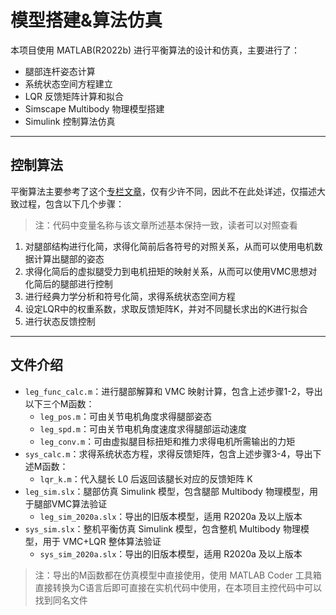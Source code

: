 # 模型搭建&算法仿真

本项目使用 MATLAB(R2022b) 进行平衡算法的设计和仿真，主要进行了：

- 腿部连杆姿态计算
- 系统状态空间方程建立
- LQR 反馈矩阵计算和拟合
- Simscape Multibody 物理模型搭建
- Simulink 控制算法仿真

---

## 控制算法

平衡算法主要参考了这个[专栏文章](https://zhuanlan.zhihu.com/p/563048952)，仅有少许不同，因此不在此处详述，仅描述大致过程，包含以下几个步骤：

> 注：代码中变量名称与该文章所述基本保持一致，读者可以对照查看

1. 对腿部结构进行化简，求得化简前后各符号的对照关系，从而可以使用电机数据计算出腿部的姿态
2. 求得化简后的虚拟腿受力到电机扭矩的映射关系，从而可以使用VMC思想对化简后的腿部进行控制
3. 进行经典力学分析和符号化简，求得系统状态空间方程
4. 设定LQR中的权重系数，求取反馈矩阵K，并对不同腿长求出的K进行拟合
5. 进行状态反馈控制

---

## 文件介绍

- `leg_func_calc.m`：进行腿部解算和 VMC 映射计算，包含上述步骤1-2，导出以下三个M函数：
	- `leg_pos.m`：可由关节电机角度求得腿部姿态
	- `leg_spd.m`：可由关节电机角度速度求得腿部运动速度
	- `leg_conv.m`：可由虚拟腿目标扭矩和推力求得电机所需输出的力矩
- `sys_calc.m`：求得系统状态方程，求得反馈矩阵，包含上述步骤3-4，导出下述M函数：
	- `lqr_k.m`：代入腿长 L0 后返回该腿长对应的反馈矩阵 K
- `leg_sim.slx`：腿部仿真 Simulink 模型，包含腿部 Multibody 物理模型，用于腿部VMC算法验证
	- `leg_sim_2020a.slx`：导出的旧版本模型，适用 R2020a 及以上版本
- `sys_sim.slx`：整机平衡仿真 Simulink 模型，包含整机 Multibody 物理模型，用于 VMC+LQR 整体算法验证
	- `sys_sim_2020a.slx`：导出的旧版本模型，适用 R2020a 及以上版本

> 注：导出的M函数都在仿真模型中直接使用，使用 MATLAB Coder 工具箱直接转换为C语言后即可直接在实机代码中使用，在本项目主控代码中可以找到同名文件
